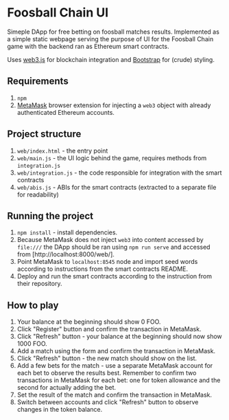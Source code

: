 # Foosball Chain UI

Simeple DApp for free betting on foosball matches results. Implemented as a simple static webpage serving the purpose of UI for the Foosball Chain game with the backend ran as Ethereum smart contracts.

Uses [web3.js](https://github.com/ethereum/web3.js/) for blockchain integration and [Bootstrap](https://getbootstrap.com/) for (crude) styling.

## Requirements

1. `npm`
1. [MetaMask](http://metamask.io/) browser extension for injecting a `web3` object with already authenticated Ethereum accounts.

## Project structure
1. `web/index.html` - the entry point
1. `web/main.js` - the UI logic behind the game, requires methods from `integration.js`
1. `web/integration.js` - the code responsible for integration with the smart contracts
1. `web/abis.js` - ABIs for the smart contracts (extracted to a separate file for readability)

## Running the project

1. `npm install` - install dependencies.
1. Because MetaMask does not inject `web3` into content accessed by `file:///` the DApp should be ran using `npm run serve` and accessed from [http://localhost:8000/web/].
1. Point MetaMask to `localhost:8545` node and import seed words according to instructions from the smart contracts README.
1. Deploy and run the smart contracts according to the instruction from their repository.

## How to play

1. Your balance at the beginning should show 0 FOO.
1. Click "Register" button and confirm the transaction in MetaMask.
1. Click "Refresh" button - your balance at the beginning should now show 1000 FOO.
1. Add a match using the form and confirm the transaction in MetaMask.
1. Click "Refresh" button - the new match should show on the list.
1. Add a few bets for the match - use a separate MetaMask account for each bet to observe the results best. Remember to confirm two transactions in MetaMask for each bet: one for token allowance and the second for actually adding the bet.
1. Set the result of the match and confirm the transaction in MetaMask.
1. Switch between accounts and click "Refresh" button to observe changes in the token balance.